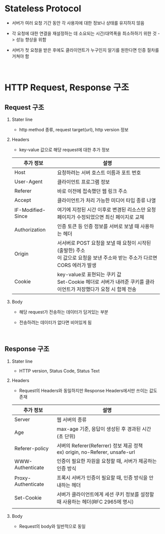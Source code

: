 # Stateless Protocol

- 서버가 여러 요청 기간 동안 각 사용자에 대한 정보나 상태를 유지하지 않음

- 각 요청에 대한 연결을 재설정하는 데 소요되는 시간/대역폭을 최소하하기 위한 것 -> 성능 향상을 위함

- 서버가 첫 요청을 받은 후에도 클라이언트가 누구인지 알기를 원한다면 인증 절차를 거쳐야 함

<br />

# HTTP Request, Response 구조

## Request 구조

1. Stater line

   - http method 종류, request target(url), http version 정보

2. Headers

   - key-value 값으로 해당 request에 대한 추가 정보

   | 추가 정보         | 설명                                                                                                                            |
   | ----------------- | ------------------------------------------------------------------------------------------------------------------------------- |
   | Host              | 요청하려는 서버 호스트 이름과 포트 번호                                                                                         |
   | User-Agent        | 클라이언트 프로그램 정보                                                                                                        |
   | Referer           | 바로 이전에 접속했던 웹 링크 주소                                                                                               |
   | Accept            | 클라이언트가 처리 가능한 미디어 타입 종류 나열                                                                                  |
   | IF-Modified-Since | 여기에 지정된 시간 이후로 변경된 리소스만 요청 <br /> 페이지가 수정되었으면 최신 페이지로 교체                                  |
   | Authorization     | 인증 토큰 등 인증 정보를 서버로 보낼 때 사용하는 헤더                                                                           |
   | Origin            | 서서버로 POST 요청을 보낼 때 요청이 시작된(출발한) 주소 <br /> 이 값으로 요청을 보낸 주소와 받는 주소가 다르면 CORS 에러가 발생 |
   | Cookie            | key-value로 표현되는 쿠키 값 <br /> Set-Cookie 헤더로 서버가 내려준 쿠키를 클라이언트가 저장했다가 요청 시 함께 전송            |

3. Body

   - 해당 request가 전송하는 데이터가 담겨있는 부분

   - 전송하려는 데이터가 없다면 비어있게 됨

<br />

## Response 구조

1. Stater line

   - HTTP version, Status Code, Status Text

2. Headers

   - Request의 Headers와 동일하지만 Response Headers에서만 쓰이는 값도 존재

   | 추가 정보          | 설명                                                                              |
   | ------------------ | --------------------------------------------------------------------------------- |
   | Server             | 웹 서버의 종류                                                                    |
   | Age                | max-age 기준, 응답이 생성된 후 경과된 시간(초 단위)                               |
   | Referer-policy     | 서버의 Referer(Referrer) 정보 제공 정책 <br /> ex) origin, no-Referer, unsafe-url |
   | WWW-Authenticate   | 인증이 필요한 자원을 요청할 때, 서버가 제공하는 인증 방식                         |
   | Proxy-Authenticate | 프록시 서버가 인증이 필요할 때, 인증 방식을 안내하는 헤더                         |
   | Set-Cookie         | 서버가 클라이언트에게 세션 쿠키 정보를 설정할 때 사용하는 헤더(RFC 2965에 명시)   |
   |  |

3. Body

   - Request의 body와 일반적으로 동일
